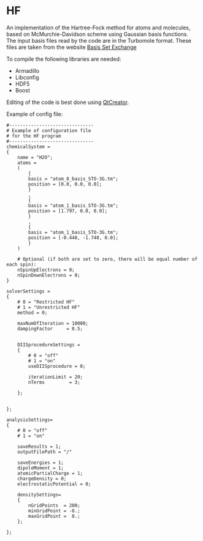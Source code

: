 HF
====
An implementation of the Hartree-Fock method for atoms and molecules, based on McMurchie-Davidson scheme using Gaussian basis functions. The input basis files read by the code are in the Turbomole format. These files are taken from the website [Basis Set Exchange](https://bse.pnl.gov/bse/portal)


To compile the following libraries are needed:
- Armadillo
- Libconfig
- HDF5
- Boost

Editing of the code is best done using [QtCreator](http://qt-project.org/downloads).

Example of config file:
```
#-------------------------------
# Example of configuration file
# for the HF program
#-------------------------------
chemicalSystem =
{
    name = "H2O";
    atoms =
    (
        {
        basis = "atom_8_basis_STO-3G.tm";
        position = [0.0, 0.0, 0.0];
        }
        ,
        {
        basis = "atom_1_basis_STO-3G.tm";
        position = [1.797, 0.0, 0.0];
        }
        ,
        {
        basis = "atom_1_basis_STO-3G.tm";
        position = [-0.448, -1.740, 0.0];
        }
    )
    
    # Optional (if both are set to zero, there will be equal number of each spin):
    nSpinUpElectrons = 0;
    nSpinDownElectrons = 0;
}

solverSettings =
{
    # 0 = "Restricted HF"
    # 1 = "Unrestricted HF"
    method = 0;

    maxNumOfIteration = 10000;
    dampingFactor     = 0.5;


    DIISprocedureSettings =
    {
        # 0 = "off"
        # 1 = "on"
        useDIISprocedure = 0;

        iterationLimit = 20;
        nTerms         = 3;

    };


};

analysisSettings=
{
    # 0 = "off"
    # 1 = "on"
    
    saveResults = 1;
    outputFilePath = "/"

    saveEnergies = 1;
    dipoleMoment = 1;
    atomicPartialCharge = 1;
    chargeDensity = 0;
    electrostaticPotential = 0;

    densitySettings=
    {
        nGridPoints  = 200;
        minGridPoint = -8.;
        maxGridPoint =  8.;
    };

};
